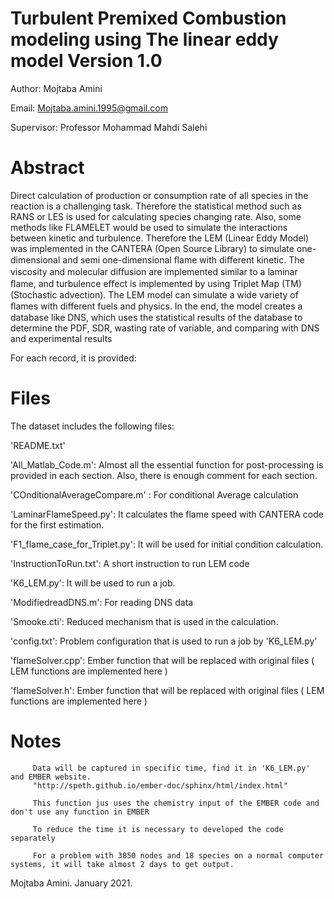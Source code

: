 Turbulent Premixed Combustion modeling using The linear eddy model
Version 1.0
==================================================================
Author: Mojtaba Amini

Email: Mojtaba.amini.1995@gmail.com

Supervisor: Professor Mohammad Mahdi Salehi

Abstract
==================================================================


Direct calculation of production or consumption rate of all species in the reaction is a challenging task. Therefore the statistical method such as RANS or LES is used for calculating species changing rate. Also, some methods like FLAMELET would be used to simulate the interactions between kinetic and turbulence. Therefore the LEM (Linear Eddy Model) was implemented in the CANTERA (Open Source Library) to simulate one-dimensional and semi one-dimensional ﬂame with diﬀerent kinetic. The viscosity and molecular diﬀusion are implemented similar to a laminar ﬂame, and turbulence eﬀect is implemented by using Triplet Map (TM) (Stochastic advection). The LEM model can simulate a wide variety of ﬂames with different fuels and physics. In the end, the model creates a database like DNS, which uses the statistical results of the database to determine the PDF, SDR, wasting rate of variable, and comparing with DNS and experimental results


For each record, it is provided:

Files
==================
The dataset includes the following files:

'README.txt'

'All_Matlab_Code.m':  Almost all the essential function for post-processing is provided in each section. Also, there is enough comment for each section.

'COnditionalAverageCompare.m' : For conditional Average calculation

'LaminarFlameSpeed.py': It calculates the flame speed with CANTERA code for the first estimation.

'F1_flame_case_for_Triplet.py': It will be used for initial condition calculation.

'InstructionToRun.txt': A short instruction to run LEM code

'K6_LEM.py': It will be used to run a job. 

'ModifiedreadDNS.m': For reading DNS data

'Smooke.cti': Reduced mechanism that is used in the calculation. 

'config.txt': Problem configuration that is used to run a job by 'K6_LEM.py'

'flameSolver.cpp': Ember function that will be replaced with original files ( LEM functions are implemented here )

'flameSolver.h': Ember function that will be replaced with original files ( LEM functions are implemented here )






Notes
==================
         Data will be captured in specific time, find it in 'K6_LEM.py' and EMBER website.
         "http://speth.github.io/ember-doc/sphinx/html/index.html"
         
         This function jus uses the chemistry input of the EMBER code and don't use any function in EMBER
         
         To reduce the time it is necessary to developed the code separately 
         
         For a problem with 3850 nodes and 18 species on a normal computer systems, it will take almost 2 days to get output.

Mojtaba Amini. January 2021.
